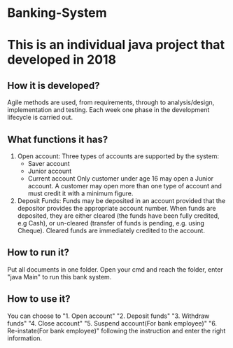 # Banking-System
This is an individual java project that developed in 2018
=============================

How it is developed?
---
Agile methods are used, from requirements, through to analysis/design, implementation and testing. Each week one phase in the development lifecycle is carried out.

What functions it has? 
-------------------

1. Open account: Three types of accounts are supported by the system: 
	+ Saver account
	+ Junior account
	+ Current account
  Only customer under age 16 may open a Junior account. A customer may open more than one type of account and must     credit it with a minimum figure.
 2. Deposit Funds: Funds may be deposited in an account provided that the depositor provides the appropriate account number. When funds are deposited, they are either cleared (the funds have been fully credited, e.g Cash), or un-cleared (transfer of funds is pending, e.g. using Cheque). Cleared funds are immediately credited to the
account.

How to run it? 
-------------------

Put all documents in one folder. Open your cmd and reach the folder, enter "java Main" to run this bank system.

How to use it?
-------------------

You can choose to "1. Open account"
		  "2. Deposit funds"
		  "3. Withdraw funds"
		  "4. Close account"
		  "5. Suspend account(For bank employee)"
		  "6. Re-instate(For bank employee)"
following the instruction and enter the right information.
